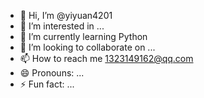 - 👋 Hi, I’m @yiyuan4201
- 👀 I’m interested in ...
- 🌱 I’m currently learning Python
- 💞️ I’m looking to collaborate on ...
- 📫 How to reach me 1323149162@qq.com
- 😄 Pronouns: ...
- ⚡ Fun fact: ...

<!---
yiyuan4201/yiyuan4201 is a ✨ special ✨ repository because its `README.md` (this file) appears on your GitHub profile.
You can click the Preview link to take a look at your changes.
--->
